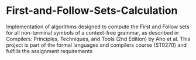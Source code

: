 # First-and-Follow-Sets-Calculation
Implementation of algorithms designed to compute the First and Follow sets for all non-terminal symbols of a context-free grammar, as described in Compilers: Principles, Techniques, and Tools (2nd Edition) by Aho et al. This project is part of the formal languages and compilers course (ST0270) and fulfills the assignment requirements
